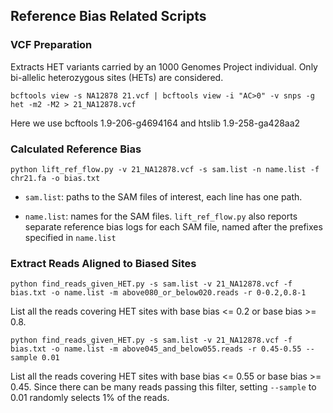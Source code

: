 ## Reference Bias Related Scripts
### VCF Preparation

Extracts HET variants carried by an 1000 Genomes Project individual.
Only bi-allelic heterozygous sites (HETs) are considered.

`bcftools view -s NA12878 21.vcf | bcftools view -i "AC>0" -v snps -g het -m2 -M2 > 21_NA12878.vcf`

Here we use bcftools 1.9-206-g4694164 and htslib 1.9-258-ga428aa2

### Calculated Reference Bias

`python lift_ref_flow.py -v 21_NA12878.vcf -s sam.list -n name.list -f chr21.fa -o bias.txt`

* `sam.list`: paths to the SAM files of interest, each line has one path.

* `name.list`: names for the SAM files. `lift_ref_flow.py` also reports separate reference bias logs for each SAM file, named after the prefixes specified in `name.list`

### Extract Reads Aligned to Biased Sites

`python find_reads_given_HET.py -s sam.list -v 21_NA12878.vcf -f bias.txt -o name.list -m above080_or_below020.reads -r 0-0.2,0.8-1`

List all the reads covering HET sites with base bias <= 0.2 or base bias >= 0.8.

`python find_reads_given_HET.py -s sam.list -v 21_NA12878.vcf -f bias.txt -o name.list -m above045_and_below055.reads -r 0.45-0.55 --sample 0.01`

List all the reads covering HET sites with base bias <= 0.55 or base bias >= 0.45. Since there can be many reads passing this filter, setting `--sample` to 0.01 randomly selects 1% of the reads.
